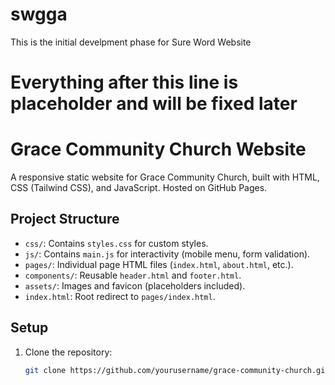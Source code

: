 # swgga
This is the initial develpment phase for Sure Word Website

# Everything after this line is placeholder and will be fixed later

# Grace Community Church Website

A responsive static website for Grace Community Church, built with HTML, CSS (Tailwind CSS), and JavaScript. Hosted on GitHub Pages.

## Project Structure

- `css/`: Contains `styles.css` for custom styles.
- `js/`: Contains `main.js` for interactivity (mobile menu, form validation).
- `pages/`: Individual page HTML files (`index.html`, `about.html`, etc.).
- `components/`: Reusable `header.html` and `footer.html`.
- `assets/`: Images and favicon (placeholders included).
- `index.html`: Root redirect to `pages/index.html`.

## Setup

1. Clone the repository:
   ```bash
   git clone https://github.com/yourusername/grace-community-church.git